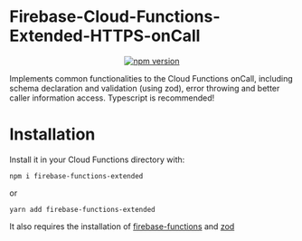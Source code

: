 # Firebase-Cloud-Functions-Extended-HTTPS-onCall

<div align="center">
  
 [![npm version](https://badge.fury.io/js/firebase-functions-extended.svg)](https://badge.fury.io/js/firebase-functions-extended)
 
</div>

Implements common functionalities to the Cloud Functions onCall, including schema declaration and validation (using zod), error throwing and better caller information access. Typescript is recommended!

# Installation

Install it in your Cloud Functions directory with:


`npm i firebase-functions-extended`

or

`yarn add firebase-functions-extended`

It also requires the installation of [firebase-functions](https://github.com/firebase/firebase-functions) and [zod](https://github.com/vriad/zod)
